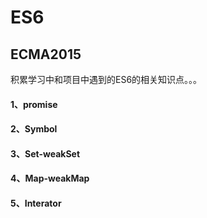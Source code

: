 # ES6
## ECMA2015
积累学习中和项目中遇到的ES6的相关知识点。。。
#### 1、promise
#### 2、Symbol
#### 3、Set-weakSet
#### 4、Map-weakMap
#### 5、Interator
